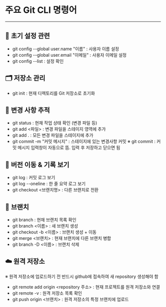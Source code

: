 # 주요 Git CLI 명령어
---
## 🔧 초기 설정 관련
- git config --global user.name "이름" : 사용자 이름 설정
- git config --global user.email "이메일" : 사용자 이메일 설정
- git config --list : 설정 확인

## 🗂️ 저장소 관리
- git init : 현재 디렉토리를 Git 저장소로 초기화

## 📝 변경 사항 추적
- git status : 현재 작업 상태 확인 (변경 파일 등)
- git add <파일> : 변경 파일을 스테이지 영역에 추가
- git add . : 모든 변경 파일을 스테이지에 추가
- git commit -m "커밋 메시지" : 스테이지에 있는 변경사항 커밋
※ git commit : 커밋 메시지 입력창이 자동으로 뜸. 입력 후 저장하고 닫으면 됨

## 🔄 버전 이동 & 기록 보기
- git log : 커밋 로그 보기
- git log --oneline : 한 줄 요약 로그 보기
- git checkout <브랜치명> : 다른 브랜치로 전환

## 🌿 브랜치
- git branch : 현재 브랜치 목록 확인
- git branch <이름> : 새 브랜치 생성
- git checkout -b <이름> : 브랜치 생성 + 이동
- git merge <브랜치> : 현재 브랜치에 다른 브랜치 병합
- git branch -D <이름> : 브랜치 삭제

## ☁️ 원격 저장소
※ 원격 저장소에 업로드하기 전 반드시 github에 접속하여 새 repository 생성해야 함

- git remote add origin <repository 주소> : 현재 프로젝트를 원격 저장소와 연결
- git remote -v : 원격 저장소 목록 확인
- git push origin <브랜치> : 원격 저장소의 특정 브랜치에 업로드